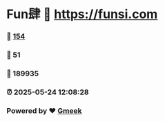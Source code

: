 # Fun肆 :link: https://funsi.com 
### :page_facing_up: [154](https://funsi.com/tag.html) 
### :speech_balloon: 51 
### :hibiscus: 189935 
### :alarm_clock: 2025-05-24 12:08:28 
### Powered by :heart: [Gmeek](https://github.com/Meekdai/Gmeek)
